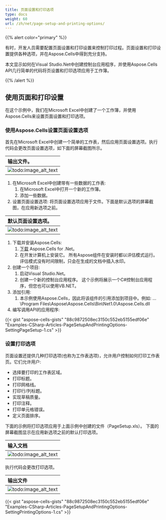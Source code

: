 ```yaml
---
title: 页面设置和打印选项
type: docs
weight: 60
url: /zh/net/page-setup-and-printing-options/
---
```


{{% alert color="primary" %}}

有时，开发人员需要配置页面设置和打印设置来控制打印过程。页面设置和打印设置提供各种选项，并在Aspose.Cells中得到充分支持。

本文显示如何在Visual Studio.Net中创建控制台应用程序，并使用Aspose.Cells API几行简单的代码将页设置和打印选项应用于工作簿。

{{% /alert %}}

## **使用页面和打印设置**

在这个示例中，我们在Microsoft Excel中创建了一个工作簿，并使用Aspose.Cells来设置页面设置和打印选项。

### **使用Aspose.Cells设置页面设置选项**

首先在Microsoft Excel中创建一个简单的工作表，然后应用页面设置选项。执行代码会更改页面设置选项，如下面的屏幕截图所示。

|**输出文件。**|
| :- |
|![todo:image_alt_text](page-setup-and-printing-options_1.png)|

1. 在Microsoft Excel中创建带有一些数据的工作表:
   1. 在Microsoft Excel中打开一个新的工作簿。
   1. 添加一些数据。
1. 设置页面设置选项:
   将页面设置选项应用于文件。下面是默认选项的屏幕截图，在应用新选项之前。

|**默认页面设置选项。**|
| :- |
|![todo:image_alt_text](page-setup-and-printing-options_2.png)|

1. 下载并安装Aspose.Cells:
   1. [下载](https://downloads.aspose.com/cells/net) Aspose.Cells for .Net。
   1. 在开发计算机上安装它。
      所有Aspose组件在安装时都以评估模式运行。评估模式没有时间限制，只会在生成的文档中插入水印。
1. 创建一个项目:
   1. 启动Visual Studio.Net。
   1. 创建一个新的控制台应用程序。
      这个示例将展示一个C#控制台应用程序，但您也可以使用VB.NET。
1. 添加引用:
   1. 本示例使用Aspose.Cells，因此将该组件的引用添加到项目中。例如:
      …\Program Files\Aspose\Aspose.Cells\Bin\Net1.0\Aspose.Cells.dll
1. 编写调用API的应用程序:

{{< gist "aspose-cells-gists" "88c9872508ec3150c552eb5155edf06e" "Examples-CSharp-Articles-PageSetupAndPrintingOptions-SettingPageSetup-1.cs" >}}

### **设置打印选项**

页面设置还提供几种打印选项(也称为工作表选项)，允许用户控制如何打印工作表页。它们允许用户:

- 选择要打印的工作表区域。
- 打印标题。
- 打印网格线。
- 打印行/列标题。
- 实现草稿质量。
- 打印注释。
- 打印单元格错误。
- 定义页面排序。

下面的示例将打印选项应用于上面示例中创建的文件（PageSetup.xls）。 下面的屏幕截图显示在应用新选项之前的默认打印选项。

|**输入文档**|
| :- |
|![todo:image_alt_text](page-setup-and-printing-options_3.png)|
执行代码会更改打印选项。

|**输出文件**|
| :- |
|![todo:image_alt_text](page-setup-and-printing-options_4.png)|

{{< gist "aspose-cells-gists" "88c9872508ec3150c552eb5155edf06e" "Examples-CSharp-Articles-PageSetupAndPrintingOptions-SettingPrintingOptions-1.cs" >}}
